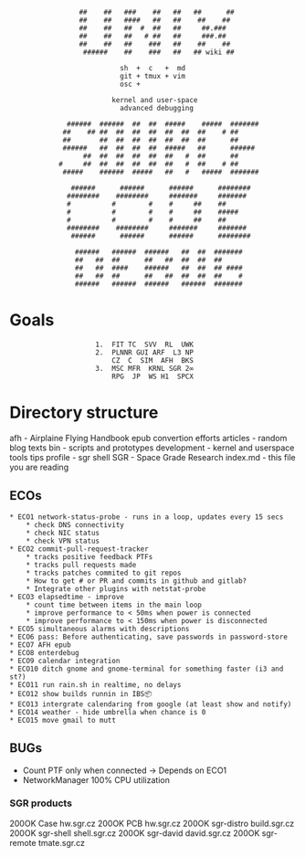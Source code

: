 

                     ##    ##   ###    ##   ##   ##      ##
                     ##    ##   ####   ##   ##    ##    ##
                     ##    ##   ##  #  ##   ##     ##.###
                     ##    ##   ##   # ##   ##     ###.##
                     ##    ##   ##    ###   ##    ##    ##
                      ######    ##    ###   ##   ## wiki ##

                               sh  +  c   +  md
                               git + tmux + vim
                               osc +

                             kernel and user-space
                               advanced debugging

                  ######  ######  ##  ##  #####    #####  #######
                 ##    ## ##  ##  ##  ##  ##  ##  ##    # ##
                 ##       ##  ##  ##  ##  ##  ##  ##      ##
                 ######   ##  ##  ##  ##  #####   ##      ######
                      ##  ##  ##  ##  ##  ##   #  ##      ##
                #     ##  ##  ##  ##  ##  ##   #  ##    # ##
                 #####    ######  #####   ##   #   #####  #######

                   ######      ######      ######      ########
                  ########    ########     #######     #######
                  #          #        #    #     ##    ##
                  #          #        #    #     ##    #####
                  #          #        #    #     ##    ##
                  ########    ########     #######     #######
                   ######      ######      ######      ########

                    ######   ######  ######   ##  ##  #######
                    ##   ##  ##      ##   ##  ##  ##  ##
                    ##   ##  ####    ######   ##  ##  ## ####
                    ##   ##  ##      ##   ##  ##  ##  ##    #
                    ######   ######  ######   ######  #######


# Goals

                         1.  FIT TC  SVV  RL  UWK
                         2.  PLNNR GUI ARF  L3 NP
                             CZ  C  SIM  AFH  BKS
                         3.  MSC MFR  KRNL SGR 2∞
                             RPG  JP  WS H1  SPCX

# Directory structure

  afh          - Airplaine Flying Handbook epub convertion efforts
  articles     - random blog texts
  bin          - scripts and prototypes
  development  - kernel and userspace tools tips
  profile      - sgr shell
  SGR          - Space Grade Research
  index.md     - this file you are reading

## ECOs

    * ECO1 network-status-probe - runs in a loop, updates every 15 secs
        * check DNS connectivity
        * check NIC status
        * check VPN status
    * ECO2 commit-pull-request-tracker
        * tracks positive feedback PTFs
        * tracks pull requests made
        * tracks patches commited to git repos
        * How to get # or PR and commits in github and gitlab?
        * Integrate other plugins with netstat-probe
    * ECO3 elapsedtime - improve
        * count time between items in the main loop
        * improve performance to < 50ms when power is connected
        * improve performance to < 150ms when power is disconnected
    * ECO5 simultaneous alarms with descriptions
    * ECO6 pass: Before authenticating, save passwords in password-store
    * ECO7 AFH epub
    * ECO8 enterdebug
    * ECO9 calendar integration
    * ECO10 ditch gnome and gnome-terminal for something faster (i3 and st?)
    * ECO11 run rain.sh in realtime, no delays
    * ECO12 show builds runnin in IBS📦
    * ECO13 intergrate calendaring from google (at least show and notify)
    * ECO14 weather - hide umbrella when chance is 0
    * ECO15 move gmail to mutt

## BUGs

  * Count PTF only when connected -> Depends on ECO1
  * NetworkManager 100% CPU utilization

### SGR products

  200OK Case           hw.sgr.cz
  200OK PCB            hw.sgr.cz
  200OK sgr-distro  build.sgr.cz
  200OK sgr-shell   shell.sgr.cz
  200OK sgr-david   david.sgr.cz
  200OK sgr-remote  tmate.sgr.cz
